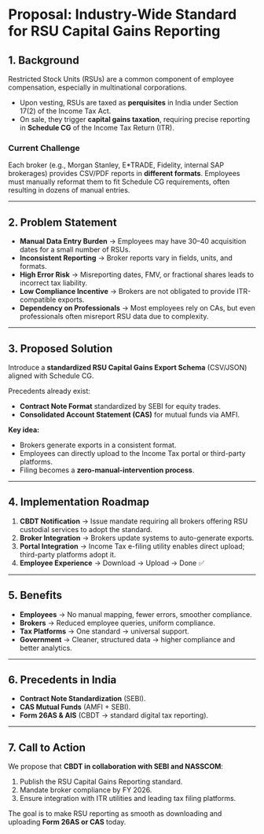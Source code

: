 # Proposal: Industry-Wide Standard for RSU Capital Gains Reporting  

## 1. Background  
Restricted Stock Units (RSUs) are a common component of employee compensation, especially in multinational corporations.  
- Upon vesting, RSUs are taxed as **perquisites** in India under Section 17(2) of the Income Tax Act.  
- On sale, they trigger **capital gains taxation**, requiring precise reporting in **Schedule CG** of the Income Tax Return (ITR).  

### Current Challenge  
Each broker (e.g., Morgan Stanley, E*TRADE, Fidelity, internal SAP brokerages) provides CSV/PDF reports in **different formats**. Employees must manually reformat them to fit Schedule CG requirements, often resulting in dozens of manual entries.  

---

## 2. Problem Statement  
- **Manual Data Entry Burden** → Employees may have 30–40 acquisition dates for a small number of RSUs.  
- **Inconsistent Reporting** → Broker reports vary in fields, units, and formats.  
- **High Error Risk** → Misreporting dates, FMV, or fractional shares leads to incorrect tax liability.  
- **Low Compliance Incentive** → Brokers are not obligated to provide ITR-compatible exports.  
- **Dependency on Professionals** → Most employees rely on CAs, but even professionals often misreport RSU data due to complexity.  

---

## 3. Proposed Solution  
Introduce a **standardized RSU Capital Gains Export Schema** (CSV/JSON) aligned with Schedule CG.  

Precedents already exist:  
- **Contract Note Format** standardized by SEBI for equity trades.  
- **Consolidated Account Statement (CAS)** for mutual funds via AMFI.  

**Key idea:**  
- Brokers generate exports in a consistent format.  
- Employees can directly upload to the Income Tax portal or third-party platforms.  
- Filing becomes a **zero-manual-intervention process**.  

---

## 4. Implementation Roadmap  
1. **CBDT Notification** → Issue mandate requiring all brokers offering RSU custodial services to adopt the standard.  
2. **Broker Integration** → Brokers update systems to auto-generate exports.  
3. **Portal Integration** → Income Tax e-filing utility enables direct upload; third-party platforms adopt it.  
4. **Employee Experience** → Download → Upload → Done ✅  

---

## 5. Benefits  
- **Employees** → No manual mapping, fewer errors, smoother compliance.  
- **Brokers** → Reduced employee queries, uniform compliance.  
- **Tax Platforms** → One standard → universal support.  
- **Government** → Cleaner, structured data → higher compliance and better analytics.  

---

## 6. Precedents in India  
- **Contract Note Standardization** (SEBI).  
- **CAS Mutual Funds** (AMFI + SEBI).  
- **Form 26AS & AIS** (CBDT → standard digital tax reporting).  

---

## 7. Call to Action  
We propose that **CBDT in collaboration with SEBI and NASSCOM**:  
1. Publish the RSU Capital Gains Reporting standard.  
2. Mandate broker compliance by FY 2026.  
3. Ensure integration with ITR utilities and leading tax filing platforms.  

The goal is to make RSU reporting as smooth as downloading and uploading **Form 26AS or CAS** today.  
